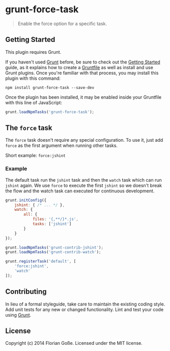 # grunt-force-task

> Enable the force option for a specific task.

## Getting Started
This plugin requires Grunt.

If you haven't used [Grunt](http://gruntjs.com/) before, be sure to check out the [Getting Started](http://gruntjs.com/getting-started) guide, as it explains how to create a [Gruntfile](http://gruntjs.com/sample-gruntfile) as well as install and use Grunt plugins. Once you're familiar with that process, you may install this plugin with this command:

```shell
npm install grunt-force-task --save-dev
```

Once the plugin has been installed, it may be enabled inside your Gruntfile with this line of JavaScript:

```js
grunt.loadNpmTasks('grunt-force-task');
```

## The `force` task

The `force` task doesn't require any special configuration. To use it, just add `force` as the first argument when running other tasks.

Short example: `force:jshint`

### Example

The default task run the `jshint` task and then the `watch` task which can run `jshint` again. We use `force` to execute the first `jshint` so we doesn't break the flow and the watch task can executed for continuous development.

```js
grunt.initConfig({
    jshint: { /* ... */ },
    watch: {
        all: {
            files: '{,**/}*.js',
            tasks: ['jshint']
        }
    }
});

grunt.loadNpmTasks('grunt-contrib-jshint');
grunt.loadNpmTasks('grunt-contrib-watch');

grunt.registerTask('default', [
    'force:jshint',
    'watch'
]);
```

## Contributing
In lieu of a formal styleguide, take care to maintain the existing coding style. Add unit tests for any new or changed functionality. Lint and test your code using [Grunt](http://gruntjs.com/).

## License
Copyright (c) 2014 Florian Goße. Licensed under the MIT license.
